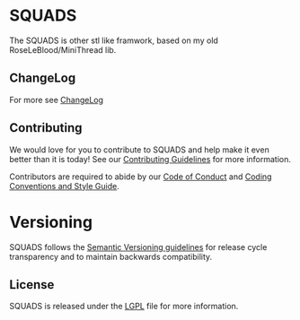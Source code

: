 # SQUADS
The SQUADS is other stl like framwork, based on my old RoseLeBlood/MiniThread lib. 



## ChangeLog

For more see [ChangeLog](ChangeLog.md)


## Contributing

We would love for you to contribute to SQUADS and help make it even better than it is today! See our [Contributing Guidelines](CONTRIBUTING.md) for more information.

Contributors are required to abide by our [Code of Conduct](CODE_OF_CONDUCT.md) and [Coding Conventions and Style Guide](STYLE_GUIDE.md).

# Versioning

SQUADS follows the [Semantic Versioning guidelines](http://semver.org/) for release cycle transparency and to maintain backwards compatibility.

## License

SQUADS is released under the [LGPL](LICENSE) file for more information.

